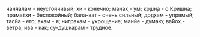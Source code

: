чан̃чалам - неустойчивый; хи - конечно; манах̣ - ум; кр̣шн̣а - о Кришна; прама̄тхи - беспокойный; бала-ват - очень сильный; др̣д̣хам - упрямый; тасйа - его; ахам - я; ниграхам - укрощение; манйе - думаю; ва̄йох̣ - ветра; ива - как; су-душкарам - трудное.